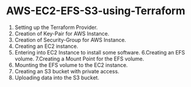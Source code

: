 # AWS-EC2-EFS-S3-using-Terraform

1. Setting up the Terraform Provider.
2. Creation of Key-Pair for AWS Instance.
3. Creation of Security-Group for AWS Instance.
4. Creating an EC2 instance.
5. Entering into EC2 Instance to install some software.
6.Creating an EFS volume.
7.Creating a Mount Point for the EFS volume.
8. Mounting the EFS volume to the EC2 instance.
9. Creating an S3 bucket with private access.
10. Uploading data into the S3 bucket.
